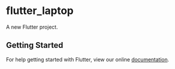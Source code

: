 # flutter_laptop

A new Flutter project.

## Getting Started

For help getting started with Flutter, view our online
[documentation](https://flutter.io/).
